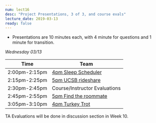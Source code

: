 ```yaml
---
num: lect16
desc: "Project Presentations, 3 of 3, and course evals"
lecture_date: 2019-03-13
ready: false
---
```



* Presentations are 10 minutes each, with 4 minute for questions and 1 minute for transition. 


*Wednesday 03/13*

| Time | Team |
|-|-|
| 2:00pm-2:15pm | [4pm Sleep Scheduler](https://github.com/ucsb-cs48-w19/4pm-sleep-scheduler) |
| 2:15pm-2:25pm | [5pm UCSB rideshare](https://github.com/ucsb-cs48-w19/5pm-ucsb-rideshare) |
| 2:30pm-2:45pm | Course/Instructor Evaluations |
| 2:45pm-2:55pm | [5pm Find the roommate](https://github.com/ucsb-cs48-w19/5pm-findtheroommate) |
| 3:05pm-3:10pm | [4pm Turkey Trot]() |

TA Evaluations will be done in discussion section in Week 10.
